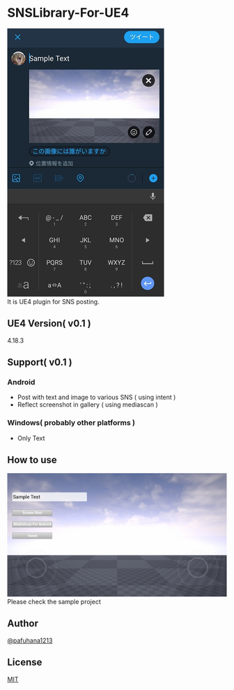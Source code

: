 # SNSLibrary-For-UE4
![ScreenShot0](https://raw.githubusercontent.com/pafuhana1213/Screenshot/master/SNSLibrary0.jpg "")  
It is UE4 plugin for SNS posting.  

## UE4 Version( v0.1 )
4.18.3  

## Support( v0.1 )
### Android
- Post with text and image to various SNS ( using intent )
- Reflect screenshot in gallery ( using mediascan )
### Windows( probably other platforms )
- Only Text

## How to use
![ScreenShot1](https://raw.githubusercontent.com/pafuhana1213/Screenshot/master/SNSLibrary1.jpg "")  
Please check the sample project


## Author

[@pafuhana1213](https://twitter.com/pafuhana1213)

## License

[MIT](http://b4b4r07.mit-license.org)
